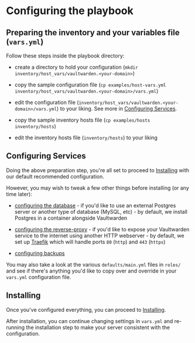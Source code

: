 # Configuring the playbook

## Preparing the inventory and your variables file (`vars.yml`)

Follow these steps inside the playbook directory:

- create a directory to hold your configuration (`mkdir inventory/host_vars/vaultwarden.<your-domain>`)

- copy the sample configuration file (`cp examples/host-vars.yml inventory/host_vars/vaultwarden.<your-domain>/vars.yml`)

- edit the configuration file (`inventory/host_vars/vaultwarden.<your-domain>/vars.yml`) to your liking. See more in [Configuring Services](#configuring-services).

- copy the sample inventory hosts file (`cp examples/hosts inventory/hosts`)

- edit the inventory hosts file (`inventory/hosts`) to your liking


## Configuring Services

Doing the above preparation step, you're all set to proceed to [Installing](installing.md) with our default recommended configuration.

However, you may wish to tweak a few other things before installing (or any time later):

- [configuring the database](configuring-playbook-database.md) - if you'd like to use an external Postgres server or another type of database (MySQL, etc) - by default, we install Postgres in a container alongside Vaultwarden

- [configuring the reverse-proxy](configuring-playbook-reverse-proxy.md) - if you'd like to expose your Vaultwarden service to the internet using another HTTP webserver - by default, we set up [Traefik](https://traefik.io) which will handle ports `80` (`http`) and `443` (`https`)

- [configuring backups](configuring-playbook-backups.md)

You may also take a look at the various `defaults/main.yml` files in `roles/` and see if there's anything you'd like to copy over and override in your `vars.yml` configuration file.


## Installing

Once you've configured everything, you can proceed to [Installing](installing.md).

After installation, you can continue changing settings in `vars.yml` and re-running the installation step to make your server consistent with the configuration.
